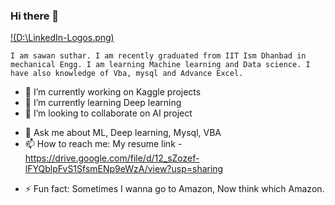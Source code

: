 

### Hi there 👋
[!(D:\LinkedIn-Logos.png)](https://www.linkedin.com/in/sawan-suthar-27969b16a/)

<!--**sawan-rgb/sawan-rgb** is a ✨ _special_ ✨ repository because its `README.md` (this file) appears on your GitHub profile.-->
`I am sawan suthar. I am recently graduated from IIT Ism Dhanbad in mechanical Engg.
I am learning Machine learning and Data science. I have also knowledge of Vba, mysql
and Advance Excel.`

- 🔭 I’m currently working on Kaggle projects
- 🌱 I’m currently learning Deep learning
- 👯 I’m looking to collaborate on AI project
<!-- 🤔 I’m looking for help with ...-->
- 💬 Ask me about ML, Deep learning, Mysql, VBA
- 📫 How to reach me: My resume link -https://drive.google.com/file/d/12_sZozef-lFYQblpFvS1SfsmENp9eWzA/view?usp=sharing
<!-- 😄 Pronouns: ...-->
- ⚡ Fun fact: Sometimes I wanna go to Amazon, Now think which Amazon.

